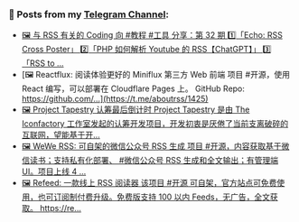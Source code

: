 ### 📰 Posts from my [Telegram Channel](https://t.me/s/aboutrss):
<!-- BLOG-POST-LIST:START -->
- [🖼 与 RSS 有关的 Coding 向 #教程 #工具 分享：第 32 期 1️⃣「Echo: RSS Cross Poster」 2️⃣「PHP 如何解析 Youtube 的 RSS【ChatGPT】」 3️⃣「RSS to ...](https://t.me/aboutrss/1426)
- [🖼 Reactflux: 阅读体验更好的 Miniflux 第三方 Web 前端 项目 #开源，使用 React 编写，可以部署在 Cloudflare Pages 上。 GitHub Repo: https://github.com/...](https://t.me/aboutrss/1425)
- [🖼 Project Tapestry 认筹最后倒计时 Project Tapestry 是由 The Iconfactory 工作室发起的认筹开发项目，开发初衷是厌倦了当前支离破碎的互联网，望能基于开...](https://t.me/aboutrss/1424)
- [🖼 WeWe RSS: 可自架的微信公众号 RSS 生成 项目 #开源，内容获取基于微信读书；支持私有化部署、 #微信公众号 RSS 生成和全文输出；有管理端 UI。项目上线 4 ...](https://t.me/aboutrss/1423)
- [🖼 Refeed: 一款线上 RSS 阅读器 该项目 #开源 可自架，官方站点可免费使用，也可订阅制付费升级。免费版支持 100 以内 Feeds，无广告，全文获取。 https://re...](https://t.me/aboutrss/1422)
<!-- BLOG-POST-LIST:END -->

<!--
**AboutRSS/AboutRSS** is a ✨ _special_ ✨ repository because its `README.md` (this file) appears on your GitHub profile.

Here are some ideas to get you started:

- 🔭 I’m currently working on ...
- 🌱 I’m currently learning ...
- 👯 I’m looking to collaborate on ...
- 🤔 I’m looking for help with ...
- 💬 Ask me about ...
- 📫 How to reach me: ...
- 😄 Pronouns: ...
- ⚡ Fun fact: ...
-->
